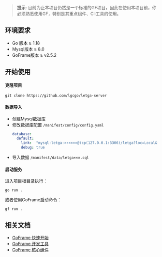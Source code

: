> **提示**: 目前为止本项目仍然是一个标准的GF项目，因此在使用本项目前，你必须熟悉使用GF，特别是其重点组件、Cli工具的使用。

## 环境要求

- Go 版本 ≥ 1.18
- Mysql版本 ≥ 8.0
- GoFrame版本 ≥ v2.5.2

## 开始使用

#### 克隆项目

```shell
git clone https://github.com/lgcgo/letga-server
```

#### 数据导入

- 创建Mysql数据库
- 修改数据库配置 `/manifest/config/config.yaml`
    ```yaml
    database:
      default:
        link:  "mysql:letga:××××××@tcp(127.0.0.1:3306)/letga?loc=Local&parseTime=true"
        debug: true
    ```
- 导入数据 `/manifest/data/letga×××.sql`

#### 启动服务

进入项目根目录执行：
```shell
go run .
```

或者使用GoFrame启动命令：
```shell
gf run .
```

## 相关文档

- [GoFrame 快速开始](https://goframe.org/pages/viewpage.action?pageId=1114399)
- [GoFrame 开发工具](https://goframe.org/pages/viewpage.action?pageId=1114260)
- [GoFrame 核心组件](https://goframe.org/pages/viewpage.action?pageId=1114409)
